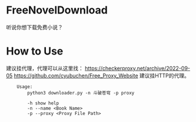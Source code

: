 # FreeNovelDownload
听说你想下载免费小说？

# How to Use
建议挂代理，代理可以从这里找：
https://checkerproxy.net/archive/2022-09-05
https://github.com/cyubuchen/Free_Proxy_Website
建议挂HTTP的代理。
```
    Usage:      
        python3 downloader.py -n 斗破苍穹 -p proxy

        -h show help
        -n --name <Book Name>
        -p --proxy <Proxy File Path>
```
